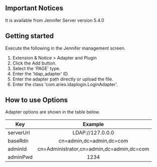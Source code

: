 ## Important Notices

It is available from Jennifer Server version 5.4.0


## Getting started

Execute the following in the Jennifer management screen.

 1. Extension & Notice > Adapter and Plugin
 2. Click the Add button.
 3. Select the 'PAGE' type.
 4. Enter the 'ldap_adapter' ID.
 5. Enter the adapter path directly or upload the file.
 6. Enter the class 'com.aries.ldaplogin.LoginAdapter'.


## How to use Options

Adapter options are shown in the table below.

| Key           | Example |
| ------------- |:-------------:|
| serverUrl       | LDAP://127.0.0.0 |
| baseRdn   | cn=admin,dc=admin,dc=com |
| adminId | cn=Administrator,cn=admin,dc=admin,dc=com |
| adminPwd | 1234 |
